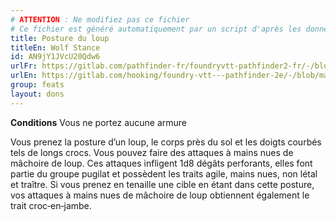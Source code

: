 ```yaml
---
# ATTENTION : Ne modifiez pas ce fichier
# Ce fichier est généré automatiquement par un script d'après les données du module Foundry VTT officiel et de sa traduction
title: Posture du loup
titleEn: Wolf Stance
id: AN9jY1JVcU20Qdw6
urlFr: https://gitlab.com/pathfinder-fr/foundryvtt-pathfinder2-fr/-/blob/master/data/feats/AN9jY1JVcU20Qdw6.htm
urlEn: https://gitlab.com/hooking/foundry-vtt---pathfinder-2e/-/blob/master/packs/data/feats.db/wolf-stance.json
group: feats
layout: dons
---
```

**Conditions** Vous ne portez aucune armure

Vous prenez la posture d’un loup, le corps près du sol et les doigts courbés tels de longs crocs. Vous pouvez faire des attaques à mains nues de mâchoire de loup. Ces attaques infligent 1d8 dégâts perforants, elles font partie du groupe pugilat et possèdent les traits agile, mains nues, non létal et traître. Si vous prenez en tenaille une cible en étant dans cette posture, vos attaques à mains nues de mâchoire de loup obtiennent également le trait croc‑en‑jambe.


